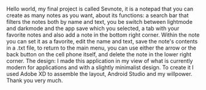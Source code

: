 Hello world, my final project is called Sevnote, it is a notepad that you can create as many notes as you want, 
about its functions: a search bar that filters the notes both by name and text, you be switch between lightmode 
and darkmode and the app save which you selected, a tab with your favorite notes and also add a note in the bottom 
right corner. Within the note you can set it as a favorite, edit the name and text, save the note's contents in a .txt 
file, to return to the main menu, you can use either the arrow or the back button on the cell phone itself, and 
delete the note in the lower right corner. The design: I made this application in my view of what is currently modern 
for applications and with a slightly minimalist design. To create it I used Adobe XD to assemble the layout, Android 
Studio and my willpower. Thank you very much.